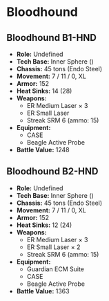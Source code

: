 # Bloodhound
## Bloodhound B1-HND
- **Role:** Undefined
- **Tech Base:** Inner Sphere ()
- **Chassis:** 45 tons (Endo Steel)
- **Movement:** 7 / 11 / 0, XL
- **Armor:** 152
- **Heat Sinks:** 14 (28)
- **Weapons:**
  - ER Medium Laser × 3
  - ER Small Laser
  - Streak SRM 6 (ammo: 15)
- **Equipment:**
  - CASE
  - Beagle Active Probe
- **Battle Value:** 1248

## Bloodhound B2-HND
- **Role:** Undefined
- **Tech Base:** Inner Sphere ()
- **Chassis:** 45 tons (Endo Steel)
- **Movement:** 7 / 11 / 0, XL
- **Armor:** 152
- **Heat Sinks:** 12 (24)
- **Weapons:**
  - ER Medium Laser × 3
  - ER Small Laser × 2
  - Streak SRM 6 (ammo: 15)
- **Equipment:**
  - Guardian ECM Suite
  - CASE
  - Beagle Active Probe
- **Battle Value:** 1363


